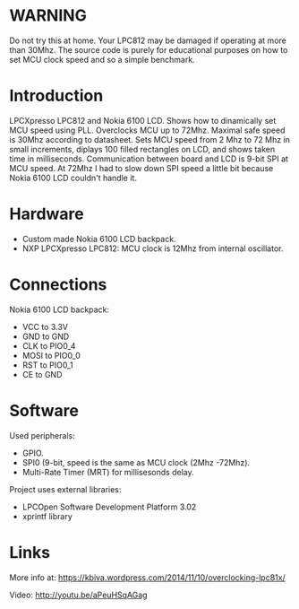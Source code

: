 WARNING
=
Do not try this at home. Your LPC812 may be damaged if operating at more than 30Mhz.
The source code is purely for educational purposes on how to set MCU clock speed and
so a simple benchmark.

Introduction
=
LPCXpresso LPC812 and Nokia 6100 LCD.
Shows how to dinamically set MCU speed using PLL.
Overclocks MCU up to 72Mhz. Maximal safe speed is 30Mhz according to datasheet.
Sets MCU speed from 2 Mhz to 72 Mhz in small increments, diplays 100 filled rectangles
on LCD, and shows taken time in milliseconds.
Communication between board and LCD is 9-bit SPI at MCU speed.
At 72Mhz I had to slow down SPI speed a little bit because Nokia 6100 LCD couldn't handle it.

Hardware
=
* Custom made Nokia 6100 LCD backpack.
* NXP LPCXpresso LPC812: MCU clock is 12Mhz from internal oscillator.

Connections
=

Nokia 6100 LCD backpack:

* VCC to 3.3V
* GND to GND
* CLK to PIO0_4
* MOSI to PIO0_0
* RST to PIO0_1
* CE to GND

Software
=
Used peripherals: 

* GPIO.
* SPI0 (9-bit, speed is the same as MCU clock (2Mhz -72Mhz).
* Multi-Rate Timer (MRT) for millisesonds delay. 

Project uses external libraries:

* LPCOpen Software Development Platform 3.02
* xprintf library

Links
=
More info at: https://kbiva.wordpress.com/2014/11/10/overclocking-lpc81x/

Video: http://youtu.be/aPeuHSqAGag
